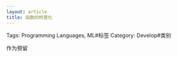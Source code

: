 ```yaml
---
layout: article
title: 函数的柯里化
---
```

Tags: Programming Languages, ML#标签
Category: Develop#类别

作为预留
<!--more-->
